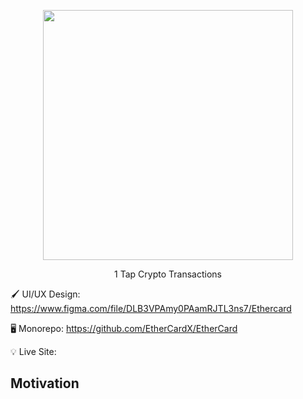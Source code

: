 <p align="center">
<img src="" width=400/>

<p align="center">
1 Tap Crypto Transactions

🖌️ UI/UX Design: 
<https://www.figma.com/file/DLB3VPAmy0PAamRJTL3ns7/Ethercard>

🖥️ Monorepo: <https://github.com/EtherCardX/EtherCard>


💡 Live Site: 

## Motivation
